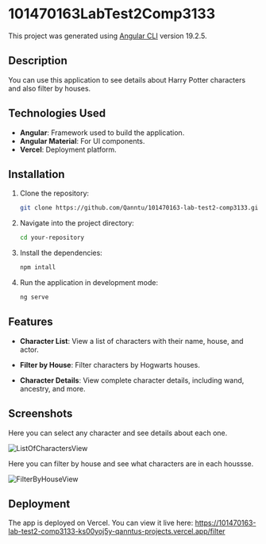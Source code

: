# 101470163LabTest2Comp3133

This project was generated using [Angular CLI](https://github.com/angular/angular-cli) version 19.2.5.

## Description

You can use this application to see details about Harry Potter characters and also filter by houses.

## Technologies Used

- **Angular**: Framework used to build the application.
- **Angular Material**: For UI components.
- **Vercel**: Deployment platform.

## Installation

1. Clone the repository:

   ```bash
   git clone https://github.com/Qanntu/101470163-lab-test2-comp3133.git

2. Navigate into the project directory:

   ```bash
   cd your-repository

3. Install the dependencies:

   ```bash
   npm intall
   
4. Run the application in development mode:
   
   ```bash
   ng serve


## Features

- **Character List**: View a list of characters with their name, house, and actor.

- **Filter by House**: Filter characters by Hogwarts houses.

- **Character Details**: View complete character details, including wand, ancestry, and more.


## Screenshots
Here you can select any character and see details about each one.

![ListOfCharactersView](https://github.com/user-attachments/assets/0ca877d7-3561-4fcd-af18-eea860214334)


Here you can filter by house and see what characters are in each houssse.


![FilterByHouseView](https://github.com/user-attachments/assets/1dd20d5a-43d4-4676-addd-500eb97e4731)

## Deployment

The app is deployed on Vercel. You can view it live here: https://101470163-lab-test2-comp3133-ks00yoj5y-qanntus-projects.vercel.app/filter



